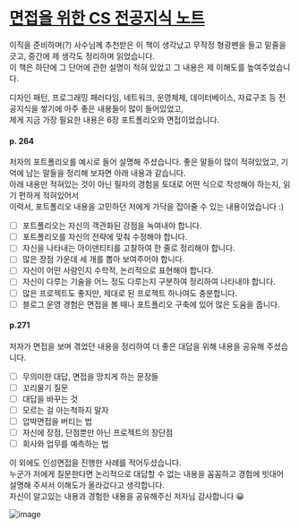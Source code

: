 # [면접을 위한 CS 전공지식 노트](http://www.kyobobook.co.kr/product/detailViewKor.laf?barcode=9791165219529#review)

이직을 준비하며(?) 사수님께 추천받은 이 책이 생각났고 무작정 형광펜을 들고 밑줄을 긋고, 중간에 제 생각도 정리하며 읽었습니다. <br />
이 책은 하단에 그 단어에 관한 설명이 적혀 있었고 그 내용은 제 이해도를 높여주었습니다.

디자인 패턴, 프로그래밍 패러다임, 네트워크, 운영체제, 데이터베이스, 자료구조 등 전공지식을 쌓기에 아주 좋은 내용들이 많이 들어있었고,<br />
제게 지금 가장 필요한 내용은 6장 포트폴리오와 면접이었습니다.

#### p. 264
저자의 포트폴리오를 예시로 들어 설명해 주셨습니다. 좋은 말들이 많이 적혀있었고, 기억에 남는 말들을 정리해 보자면 아래 내용과 같습니다. <br />
아래 내용만 적혀있는 것이 아닌 필자의 경험을 토대로 어떤 식으로 작성해야 하는지, 읽기 편하게 적혀있어서 <br />
이력서, 포트폴리오 내용을 고민하던 저에게 가닥을 잡아줄 수 있는 내용이었습니다 :)<br />
- [ ] 포트폴리오는 자신의 객관화된 강점을 녹여내야 합니다.
- [ ] 포트폴리오를 자신의 전략에 맞춰 수정해야 합니다.
- [ ] 자신을 나타내는 아이덴티티를 고찰하여 한 줄로 정리해야 합니다.
- [ ] 많은 장점 가운데 세 개를 뽑아 보여주어야 합니다.
- [ ] 자신이 어떤 사람인지 수학적, 논리적으로 표현해야 합니다.
- [ ] 자신이 다루는 기술을 어느 정도 다루는지 구분하여 정리하여 나타내야 합니다.
- [ ] 많은 프로젝트도 좋지만, 제대로 된 프로젝트 하나여도 충분합니다.
- [ ] 블로그 운영 경험은 면접을 볼 때나 포트폴리오 구축에 있어 많은 도움을 줍니다.

#### p.271
저자가 면접을 보며 겪었던 내용을 정리하여 더 좋은 대답을 위해 내용을 공유해 주셨습니다.
- [ ] 무의미한 대답, 면접을 망치게 하는 문장들
- [ ] 꼬리물기 질문
- [ ] 대답을 바꾸는 것
- [ ] 모르는 걸 아는척하지 말자
- [ ] 압박면접을 버티는 법
- [ ] 자신에 장점, 단점뿐만 아닌 프로젝트의 장단점
- [ ] 회사와 업무를 예측하는 법

이 외에도 인성면접을 진행한 사례를 적어두셨습니다. <br />
누군가 저에게 질문한다면 논리적으로 대답할 수 없는 내용을 꼼꼼하고 경험에 빗대어 설명해 주셔서 이해도가 올라갔다고 생각합니다.<br />
자신이 알고있는 내용과 경험한 내용을 공유해주신 저자님 감사합니다 😀

![image](https://user-images.githubusercontent.com/101608868/176372860-d8f8bfac-d7e2-4ffe-ad08-0814f6933ff3.png)

